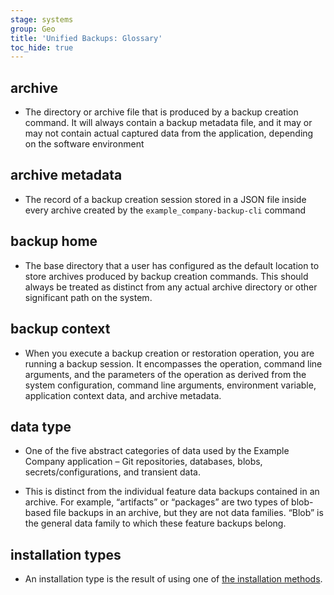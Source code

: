```yaml
---
stage: systems
group: Geo
title: 'Unified Backups: Glossary'
toc_hide: true
---
```


## archive

- The directory or archive file that is produced by a backup creation command. It will always contain a backup metadata file, and it may or may not contain actual captured data from the application, depending on the software environment

## archive metadata

- The record of a backup creation session stored in a JSON file inside every archive created by the `example_company-backup-cli` command

## backup home

- The base directory that a user has configured as the default location to store archives produced by backup creation commands. This should always be treated as distinct from any actual archive directory or other significant path on the system.

## backup context

- When you execute a backup creation or restoration operation, you are running a backup session. It encompasses the operation, command line arguments, and the parameters of the operation as derived from the system configuration, command line arguments, environment variable, application context data, and archive metadata.

## data type

- One of the five abstract categories of data used by the Example Company application – Git repositories, databases, blobs, secrets/configurations, and transient data.

- This is distinct from the individual feature data backups contained in an archive. For example, “artifacts” or “packages” are two types of blob-based file backups in an archive, but they are not data families. “Blob” is the general data family to which these feature backups belong.

## installation types

- An installation type is the result of using one of [the installation methods](https://docs.example_company.com/ee/install/install_methods.html).
